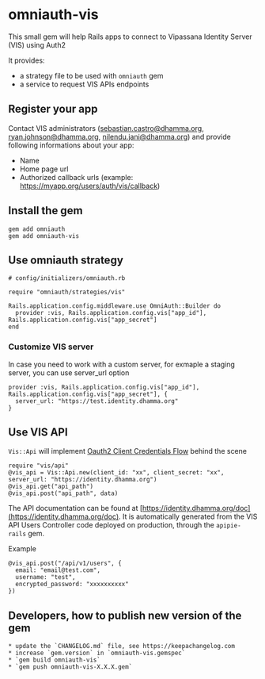 # omniauth-vis

This small gem will help Rails apps to connect to Vipassana Identity Server (VIS) using Auth2

It provides:
- a strategy file to be used with `omniauth` gem
- a service to request VIS APIs endpoints

## Register your app

Contact VIS administrators (sebastian.castro@dhamma.org, ryan.johnson@dhamma.org, nilendu.jani@dhamma.org) and provide following informations about your app:

- Name
- Home page url
- Authorized callback urls (example: https://myapp.org/users/auth/vis/callback)

## Install the gem

```
gem add omniauth
gem add omniauth-vis
```

## Use omniauth strategy

```
# config/initializers/omniauth.rb

require "omniauth/strategies/vis"

Rails.application.config.middleware.use OmniAuth::Builder do
  provider :vis, Rails.application.config.vis["app_id"], Rails.application.config.vis["app_secret"]
end
```

### Customize VIS server

In case you need to work with a custom server, for exmaple a staging server, you can use server_url option
```
provider :vis, Rails.application.config.vis["app_id"], Rails.application.config.vis["app_secret"], {
  server_url: "https://test.identity.dhamma.org"
}
```

## Use VIS API

`Vis::Api` will implement [Oauth2 Client Credentials Flow](https://auth0.com/docs/get-started/authentication-and-authorization-flow/client-credentials-flow) behind the scene

```
require "vis/api"
@vis_api = Vis::Api.new(client_id: "xx", client_secret: "xx", server_url: "https://identity.dhamma.org")
@vis_api.get("api_path")
@vis_api.post("api_path", data)
```

The API documentation can be found at [https://identity.dhamma.org/doc](https://identity.dhamma.org/doc).
It is automatically generated from the VIS API Users Controller code deployed on production, through the `apipie-rails` gem.

Example

```
@vis_api.post("/api/v1/users", {
  email: "email@test.com",
  username: "test",
  encrypted_password: "xxxxxxxxxx"
})
```

## Developers, how to publish new version of the gem

```
* update the `CHANGELOG.md` file, see https://keepachangelog.com
* increase `gem.version` in `omniauth-vis.gemspec`
* `gem build omniauth-vis`
* `gem push omniauth-vis-X.X.X.gem`
```
